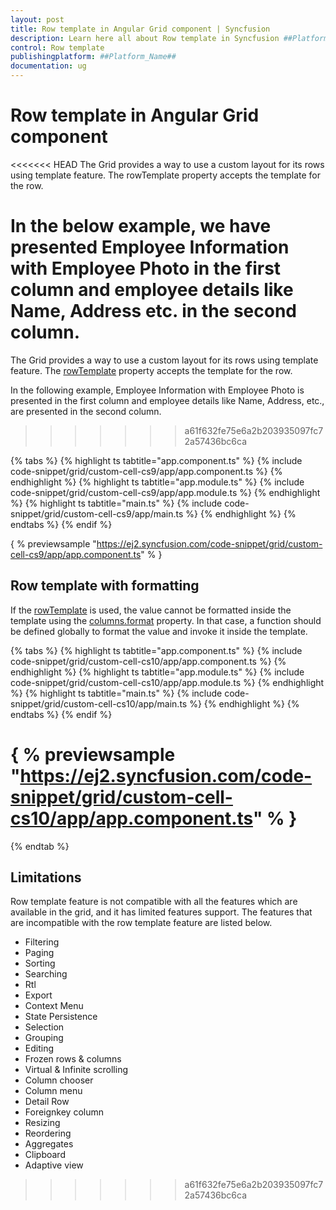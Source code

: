 ```yaml
---
layout: post
title: Row template in Angular Grid component | Syncfusion
description: Learn here all about Row template in Syncfusion ##Platform_Name## Grid component of Syncfusion Essential JS 2 and more.
control: Row template 
publishingplatform: ##Platform_Name##
documentation: ug
---
```


# Row template in Angular Grid component

<<<<<<< HEAD
The Grid provides a way to use a custom layout for its rows using template feature. The rowTemplate property accepts the template for the row.

In the below example, we have presented Employee Information with Employee Photo in the first column and employee details like Name, Address etc. in the second column.
=======
The Grid provides a way to use a custom layout for its rows using template feature. The [rowTemplate](../../api/grid/#rowtemplate) property accepts the template for the row.

In the following example, Employee Information with Employee Photo is presented in the first column and employee details like Name, Address, etc., are presented in the second column.
>>>>>>> a61f632fe75e6a2b203935097fc72a57436bc6ca

{% tabs %}
{% highlight ts tabtitle="app.component.ts" %}
{% include code-snippet/grid/custom-cell-cs9/app/app.component.ts %}
{% endhighlight %}
{% highlight ts tabtitle="app.module.ts" %}
{% include code-snippet/grid/custom-cell-cs9/app/app.module.ts %}
{% endhighlight %}
{% highlight ts tabtitle="main.ts" %}
{% include code-snippet/grid/custom-cell-cs9/app/main.ts %}
{% endhighlight %}
{% endtabs %}
{% endif %}
  
{ % previewsample "https://ej2.syncfusion.com/code-snippet/grid/custom-cell-cs9/app/app.component.ts" % }

## Row template with formatting

If the [rowTemplate](../../api/grid/#rowtemplate) is used, the value cannot be formatted inside the template using the [columns.format](../../api/grid/column/#format) property. In that case, a function should be defined globally to format the value and invoke it inside the template.

{% tabs %}
{% highlight ts tabtitle="app.component.ts" %}
{% include code-snippet/grid/custom-cell-cs10/app/app.component.ts %}
{% endhighlight %}
{% highlight ts tabtitle="app.module.ts" %}
{% include code-snippet/grid/custom-cell-cs10/app/app.module.ts %}
{% endhighlight %}
{% highlight ts tabtitle="main.ts" %}
{% include code-snippet/grid/custom-cell-cs10/app/main.ts %}
{% endhighlight %}
{% endtabs %}
{% endif %}
  
{ % previewsample "https://ej2.syncfusion.com/code-snippet/grid/custom-cell-cs10/app/app.component.ts" % }
=======
{% endtab %}

## Limitations

Row template feature is not compatible with all the features which are available in the grid, and it has limited features support. The features that are incompatible with the row template feature are listed below.

* Filtering
* Paging
* Sorting
* Searching
* Rtl
* Export
* Context Menu
* State Persistence
* Selection
* Grouping
* Editing
* Frozen rows & columns
* Virtual & Infinite scrolling
* Column chooser
* Column menu
* Detail Row
* Foreignkey column
* Resizing
* Reordering
* Aggregates
* Clipboard
* Adaptive view
>>>>>>> a61f632fe75e6a2b203935097fc72a57436bc6ca
